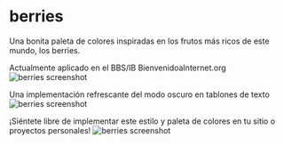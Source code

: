 # berries
Una bonita paleta de colores inspiradas en los frutos más ricos de este mundo, los berries.

Actualmente aplicado en el BBS/IB BienvenidoaInternet.org
![berries screenshot](https://i.imgur.com/Uh6sq2G.png)

Una implementación refrescante del modo oscuro en tablones de texto
![berries screenshot](https://i.imgur.com/NU0vUg8.png)

¡Siéntete libre de implementar este estilo y paleta de colores en tu sitio o proyectos personales!
![berries screenshot](https://i.imgur.com/Ha3Cp9N.png)
